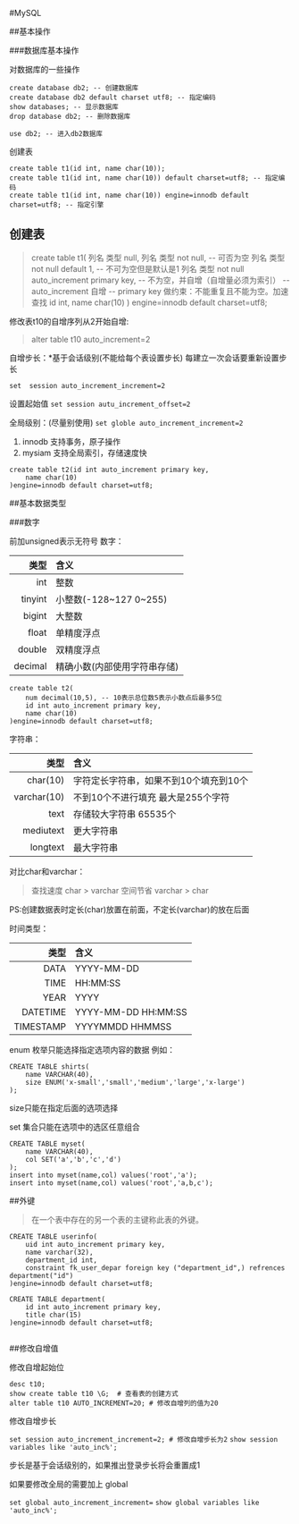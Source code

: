 #MySQL

##基本操作

###数据库基本操作

对数据库的一些操作
```
create database db2; -- 创建数据库
create database db2 default charset utf8; -- 指定编码
show databases; -- 显示数据库
drop database db2; -- 删除数据库
```
```
use db2; -- 进入db2数据库
```

创建表
```
create table t1(id int, name char(10));
create table t1(id int, name char(10)) default charset=utf8; -- 指定编码
create table t1(id int, name char(10)) engine=innodb default charset=utf8; -- 指定引擎
```

## 创建表

> create table t1(
	列名 类型 null,
	列名 类型 not null, -- 可否为空
	列名 类型 not null default 1, -- 不可为空但是默认是1
	列名 类型 not null auto_increment primary key, -- 不为空，并自增（自增量必须为索引）
	 -- auto_increment 自增
	 -- primary key	 做约束：不能重复且不能为空。加速查找
	id int,
	name char(10)
) engine=innodb default charset=utf8;

修改表t10的自增序列从2开始自增:
> alter table t10 auto_increment=2

自增步长：*基于会话级别(不能给每个表设置步长)
每建立一次会话要重新设置步长

`set  session auto_increment_increment=2`

设置起始值
`set session autu_increment_offset=2`

全局级别：(尽量别使用)
`set globle auto_increment_increment=2`

1. innodb 支持事务，原子操作
2. mysiam 支持全局索引，存储速度快


```
create table t2(id int auto_increment primary key,
	name char(10)
)engine=innodb default charset=utf8;

```

##基本数据类型

###数字

前加unsigned表示无符号
数字：

类型|含义
--:|:--
int|整数
tinyint|小整数(-128~127   0~255)
bigint|大整数
float|单精度浮点
double|双精度浮点
decimal|精确小数(内部使用字符串存储)

```
create table t2(
	num decimal(10,5), -- 10表示总位数5表示小数点后最多5位
	id int auto_increment primary key,
	name char(10)
)engine=innodb default charset=utf8;
```
字符串：

类型|含义
--:|:--
char(10)|字符定长字符串，如果不到10个填充到10个
varchar(10)|不到10个不进行填充 最大是255个字符
text|存储较大字符串 65535个
mediutext|更大字符串
longtext|最大字符串


对比char和varchar：
>查找速度 char > varchar
>空间节省 varchar > char

PS:创建数据表时定长(char)放置在前面，不定长(varchar)的放在后面

时间类型：

类型|含义
--:|:--
DATA|YYYY-MM-DD
TIME|HH:MM:SS
YEAR|YYYY
DATETIME|YYYY-MM-DD HH:MM:SS
TIMESTAMP|YYYYMMDD HHMMSS

enum 枚举只能选择指定选项内容的数据
例如：
```
CREATE TABLE shirts(
	name VARCHAR(40),
	size ENUM('x-small','small','medium','large','x-large')
);

```
size只能在指定后面的选项选择

set 集合只能在选项中的选区任意组合
```
CREATE TABLE myset(
	name VARCHAR(40),
	col SET('a','b','c','d')
);
insert into myset(name,col) values('root','a');
insert into myset(name,col) values('root','a,b,c');
```

##外键
> 在一个表中存在的另一个表的主键称此表的外键。

```
CREATE TABLE userinfo(
	uid int auto_increment primary key,
	name varchar(32),
	department_id int,
	constraint fk_user_depar foreign key ("department_id",) refrences department("id")
)engine=innodb default charset=utf8;

CREATE TABLE department(
	id int auto_increment primary key,
	title char(15)
)engine=innodb default charset=utf8;


```


##修改自增值

修改自增起始位
```
desc t10;
show create table t10 \G;  # 查看表的创建方式
alter table t10 AUTO_INCREMENT=20; # 修改自增列的值为20
```

修改自增步长

`set session auto_increment_increment=2; # 修改自增步长为2`
`show session variables like 'auto_inc%';`


步长是基于会话级别的，如果推出登录步长将会重置成1

如果要修改全局的需要加上 global 

`set global auto_increment_increment=`
`show global variables like 'auto_inc%';`
